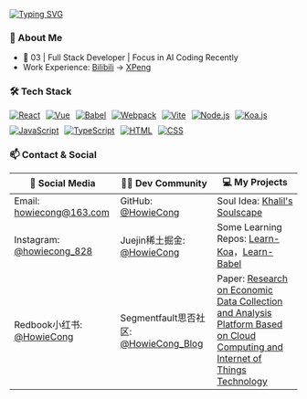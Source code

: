 [![Typing SVG](https://readme-typing-svg.demolab.com/?lines=👋+Hi+I'm+HowieCong;&size=28&width=600&height=80&color=4A90E2&pause=2000&speed=120)](https://git.io/typing-svg)

### 🚀 About Me
- 👦 03 | Full Stack Developer | Focus in AI Coding Recently
- Work Experience: [Bilibili](https://www.bilibili.com) → [XPeng](https://www.xiaopeng.com)

### 🛠️ Tech Stack
<div style="display: flex; flex-wrap: wrap; gap: 10px; margin: 1rem 0;">
  <a href="https://react.dev/" target="_blank" rel="noopener noreferrer">
    <img src="https://img.shields.io/badge/React-61DAFB?style=for-the-badge&logo=react&logoColor=black" alt="React">
  </a>
  <a href="https://vuejs.org/" target="_blank" rel="noopener noreferrer">
    <img src="https://img.shields.io/badge/Vue-4FC08D?style=for-the-badge&logo=vue.js&logoColor=white" alt="Vue">
  </a>
  <a href="https://babeljs.io/" target="_blank" rel="noopener noreferrer">
    <img src="https://img.shields.io/badge/Babel-F9DC3E?style=for-the-badge&logo=babel&logoColor=black" alt="Babel">
  </a>
  <a href="https://webpack.js.org/" target="_blank" rel="noopener noreferrer">
    <img src="https://img.shields.io/badge/Webpack-8DD6F9?style=for-the-badge&logo=webpack&logoColor=black" alt="Webpack">
  </a>
  <a href="https://vitejs.dev/" target="_blank" rel="noopener noreferrer">
    <img src="https://img.shields.io/badge/Vite-646CFF?style=for-the-badge&logo=vite&logoColor=white" alt="Vite">
  </a>
  <a href="https://nodejs.org/" target="_blank" rel="noopener noreferrer">
    <img src="https://img.shields.io/badge/Node.js-339933?style=for-the-badge&logo=node.js&logoColor=white" alt="Node.js">
  </a>
  <a href="https://koajs.com/" target="_blank" rel="noopener noreferrer">
    <img src="https://img.shields.io/badge/Koa.js-333333?style=for-the-badge&logo=koajs&logoColor=white" alt="Koa.js">
  </a>
  <a href="https://developer.mozilla.org/en-US/docs/Web/JavaScript" target="_blank" rel="noopener noreferrer">
    <img src="https://img.shields.io/badge/JavaScript-F7DF1E?style=for-the-badge&logo=javascript&logoColor=black" alt="JavaScript">
  </a>
  <a href="https://www.typescriptlang.org/" target="_blank" rel="noopener noreferrer">
    <img src="https://img.shields.io/badge/TypeScript-3178C6?style=for-the-badge&logo=typescript&logoColor=white" alt="TypeScript">
  </a>
  <a href="https://developer.mozilla.org/en-US/docs/Web/HTML" target="_blank" rel="noopener noreferrer">
    <img src="https://img.shields.io/badge/HTML5-E34F26?style=for-the-badge&logo=html5&logoColor=white" alt="HTML">
  </a>
  <a href="https://developer.mozilla.org/en-US/docs/Web/CSS" target="_blank" rel="noopener noreferrer">
    <img src="https://img.shields.io/badge/CSS3-1572B6?style=for-the-badge&logo=css3&logoColor=white" alt="CSS">
  </a>
</div>

### 📫 Contact & Social
| 📮 Social Media          | 👨‍💻 Dev Community                | 💻 My Projects                          |
|--------------------------|---------------------------------|-----------------------------------------|
| Email: howiecong@163.com | GitHub: [@HowieCong](https://github.com/HowieCong) | Soul Idea: [Khalil's Soulscape](https://github.com/HowieCong/Khalils_Soulscape)|
| Instagram: [@howiecong_828](https://www.instagram.com/howiecong_828) | Juejin稀土掘金: [@HowieCong](https://juejin.cn/user/165405260262244) | Some Learning Repos: [Learn-Koa](https://github.com/HowieCong/Learn-Koa)，[Learn-Babel](https://github.com/HowieCong/Learn-Babel) |
| Redbook小红书: [@HowieCong](https://www.xiaohongshu.com/user/profile/63113bee000000001200c930) | Segmentfault思否社区: [@HowieCong_Blog](https://segmentfault.com/blog/howiecong) | Paper: [Research on Economic Data Collection and Analysis Platform Based on Cloud Computing and Internet of Things Technology ](https://dl.acm.org/doi/10.1145/3648050.3648081#artseq-00003) |

